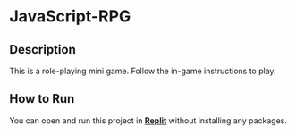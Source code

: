 # JavaScript-RPG

## Description
This is a role-playing mini game. Follow the in-game instructions to play.

## How to Run
You can open and run this project  in **[Replit](replit.com/@sashalai/JavaScript-RPG)** without installing any packages.
